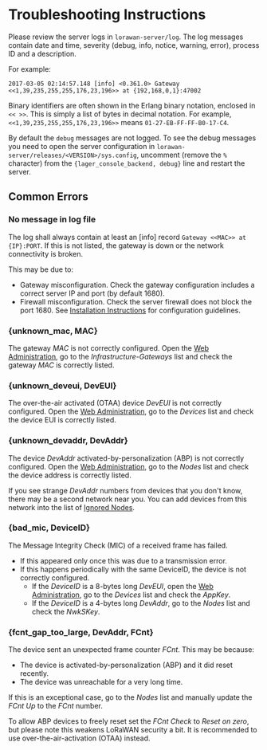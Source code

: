 # Troubleshooting Instructions

Please review the server logs in `lorawan-server/log`. The log messages contain
date and time, severity (debug, info, notice, warning, error), process ID and a description.

For example:
```
2017-03-05 02:14:57.148 [info] <0.361.0> Gateway <<1,39,235,255,255,176,23,196>> at {192,168,0,1}:47002
```

Binary identifiers are often shown in the Erlang binary notation, enclosed in `<< >>`. This
is simply a list of bytes in decimal notation.
For example, `<<1,39,235,255,255,176,23,196>>` means `01-27-EB-FF-FF-B0-17-C4`.

By default the `debug` messages are not logged. To see the debug messages you need to
open the server configuration in `lorawan-server/releases/<VERSION>/sys.config`,
uncomment (remove the `%` character) from the `{lager_console_backend, debug}` line
and restart the server.

## Common Errors

### No message in log file

The log shall always contain at least an [info] record `Gateway <<MAC>> at {IP}:PORT`.
If this is not listed, the gateway is down or the network connectivity is broken.

This may be due to:
 * Gateway misconfiguration. Check the gateway configuration includes a correct
   server IP and port (by default 1680).
 * Firewall misconfiguration. Check the server firewall does not block the port 1680.
   See [Installation Instructions](Installation.md) for configuration guidelines.

### {unknown_mac, MAC}

The gateway *MAC* is not correctly configured.
Open the [Web Administration](Administration.md), go to the *Infrastructure-Gateways*
list and check the gateway *MAC* is correctly listed.

### {unknown_deveui, DevEUI}

The over-the-air activated (OTAA) device *DevEUI* is not correctly configured.
Open the [Web Administration](Administration.md), go to the *Devices* list
and check the device EUI is correctly listed.

### {unknown_devaddr, DevAddr}

The device *DevAddr* activated-by-personalization (ABP) is not correctly configured.
Open the [Web Administration](Administration.md), go to the *Nodes* list
and check the device address is correctly listed.

If you see strange *DevAddr* numbers from devices that you don't know, there
may be a second network near you. You can add devices from this network into
the list of [Ignored Nodes](Infrastructure.md).

### {bad_mic, DeviceID}

The Message Integrity Check (MIC) of a received frame has failed.
 * If this appeared only once this was due to a transmission error.
 * If this happens periodically with the same DeviceID, the device is not correctly
   configured.
   * If the *DeviceID* is a 8-bytes long *DevEUI*,
     open the [Web Administration](Administration.md),
     go to the *Devices* list and check the *AppKey*.
   * If the *DeviceID* is a 4-bytes long *DevAddr*, go to the *Nodes* list
     and check the *NwkSKey*.

### {fcnt_gap_too_large, DevAddr, FCnt}

The device sent an unexpected frame counter *FCnt*. This may be because:
 * The device is activated-by-personalization (ABP) and it did reset recently.
 * The device was unreachable for a very long time.

If this is an exceptional case, go to the *Nodes* list and manually update the
*FCnt Up* to the *FCnt* number.

To allow ABP devices to freely reset set the *FCnt Check* to *Reset on zero*,
but please note this weakens LoRaWAN security a bit.
It is recommended to use over-the-air-activation (OTAA) instead.
